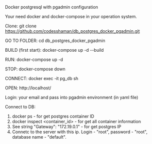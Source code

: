 Docker postgresql with pgadmin configuration

Your need docker and docker-compose in your operation system.

Clone: git clone https://github.com/codesshaman/db_postgres_docker_pgadmin.git

GO TO FOLDER: cd db_postgres_docker_pgadmin

BUILD (first start): docker-compose up -d --build

RUN: docker-compose up -d

STOP: docker-compose down

CONNECT: docker exec -it pg_db sh

OPEN: http://localhost/

Login: your email and pass into pgadmin environment (in yaml file)

Connect to DB:

1. docker ps - for get postgres container ID
2. docker inspect <container_id> - for get all container information
3. See string "Gateway": "172.19.0.1" - for get postgres IP
4. Connetc to the server with this ip. 
Login - "root", password - "root", database name - "default".
